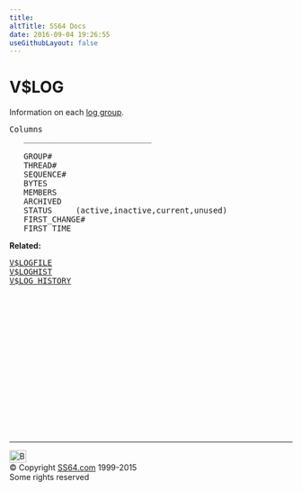 ```yaml
---
title:
altTitle: SS64 Docs
date: 2016-09-04 19:26:55
useGithubLayout: false
---
```

<!-- #BeginLibraryItem "/Library/head_orav.lbi" --><!-- #EndLibraryItem --><h1>V$LOG </h1>  
 <p> Information on each <a href="../ora/syntax-redo.html">log group</a>.</p> 
 
<pre>Columns
   ___________________________
 
   GROUP#
   THREAD#
   SEQUENCE#
   BYTES
   MEMBERS
   ARCHIVED
   STATUS     (active,inactive,current,unused)
   FIRST_CHANGE#
   FIRST_TIME</pre>
<p><b>Related:</b></p><pre><a href="V$LOGFILE.html">V$LOGFILE</a> 
<a href="V$LOGHIST.html">V$LOGHIST</a> 
<a href="V$LOG_HISTORY.html">V$LOG_HISTORY</a></pre><!-- #BeginLibraryItem "/Library/foot_orad.lbi" --><p>
<!-- oracle-footer -->
<ins class="adsbygoogle" style="display:inline-block;width:300px;height:250px" data-ad-client="ca-pub-6140977852749469" data-ad-slot="4275490898"></ins>
<script>
(adsbygoogle = window.adsbygoogle || []).push({});
</script></p>
<hr>
<div id="bl" class="footer"><a href="V$LOG.html#"><img src="../images/top.png" width="30" height="22" alt="Back to the Top"></a></div>
<div id="br" class="footer, tagline">© Copyright <a href="../index.html">SS64.com</a> 1999-2015<br>
Some rights reserved</div>
<!-- #EndLibraryItem -->

